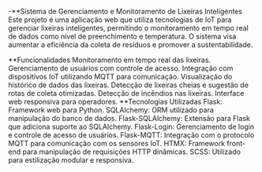 -**Sistema de Gerenciamento e Monitoramento de Lixeiras Inteligentes
Este projeto é uma aplicação web que utiliza tecnologias de IoT para gerenciar lixeiras inteligentes, permitindo o monitoramento em tempo real de dados como nível de preenchimento e temperatura. O sistema visa aumentar a eficiência da coleta de resíduos e promover a sustentabilidade.

**Funcionalidades
Monitoramento em tempo real das lixeiras.
Gerenciamento de usuários com controle de acesso.
Integração com dispositivos IoT utilizando MQTT para comunicação.
Visualização do histórico de dados das lixeiras.
Detecção de lixeiras cheias e sugestão de rotas de coleta otimizadas.
Detecção de incêndios nas lixeiras.
Interface web responsiva para operadores.
**Tecnologias Utilizadas
Flask: Framework web para Python.
SQLAlchemy: ORM utilizado para manipulação do banco de dados.
Flask-SQLAlchemy: Extensão para Flask que adiciona suporte ao SQLAlchemy.
Flask-Login: Gerenciamento de login e controle de acesso de usuários.
Flask-MQTT: Integração com o protocolo MQTT para comunicação com os sensores IoT.
HTMX: Framework front-end para manipulação de requisições HTTP dinâmicas.
SCSS: Utilizado para estilização modular e responsiva.
